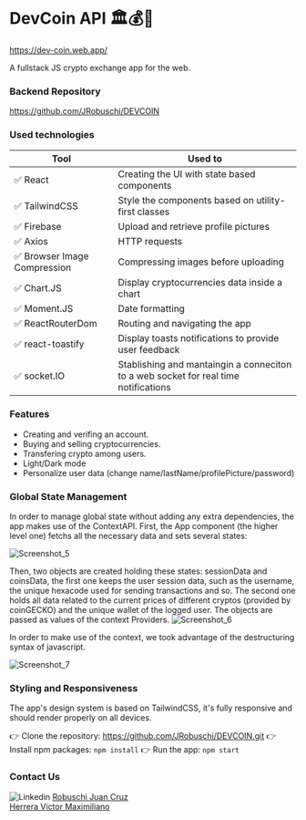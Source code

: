 # DevCoin API 🏛️💰💱

https://dev-coin.web.app/

A fullstack JS crypto exchange app for the web.

### Backend Repository

https://github.com/JRobuschi/DEVCOIN

### Used technologies

| Tool            | Used to                                                                     |
| --------------- | --------------------------------------------------------------------------- |
| ✅ React   | Creating the UI with state based components   |
| ✅ TailwindCSS   | Style the components based on utility-first classes      |
| ✅ Firebase       | Upload and retrieve profile pictures              |
| ✅ Axios     | HTTP requests  |
| ✅ Browser Image Compression   | Compressing images before uploading                                          |
| ✅ Chart.JS      | Display cryptocurrencies data inside a chart                                                          |
| ✅ Moment.JS         | Date formatting                                                      |
| ✅ ReactRouterDom       | Routing and navigating the app |
| ✅ react-toastify          | Display toasts notifications to provide user feedback       |
| ✅ socket.IO | Stablishing and mantaingin a conneciton to a web socket for real time notifications   |

### Features

- Creating and verifing an account.
- Buying and selling cryptocurrencies.
- Transfering crypto among users.
- Light/Dark mode
- Personalize user data (change name/lastName/profilePicture/password)


### Global State Management

In order to manage global state without adding any extra dependencies, the app makes use of the ContextAPI.
First, the App component (the higher level one) fetchs all the necessary data and sets several states:

![Screenshot_5](https://user-images.githubusercontent.com/102425176/216169921-62dec5f8-fbad-4608-a1da-72486357aaf7.png)

Then, two objects are created holding these states: sessionData and coinsData, the first one keeps the user session data, such as the username, the unique hexacode used for sending transactions and so. The second one holds all data related to the current prices of different cryptos (provided by coinGECKO) and the unique wallet of the logged user. The objects are passed as values of the context Providers.
![Screenshot_6](https://user-images.githubusercontent.com/102425176/216168385-d5406d71-f20a-4dcb-bed3-46eb52ccdc52.png)

In order to make use of the context, we took advantage of the destructuring syntax of javascript.


![Screenshot_7](https://user-images.githubusercontent.com/102425176/216168761-9135682b-5c2e-4cdc-b0a2-9e5d4edd5bb2.png)


### Styling and Responsiveness

The app's design system is based on TailwindCSS, it's fully responsive and should render properly on all devices.


👉 Clone the repository:
https://github.com/JRobuschi/DEVCOIN.git
👉 Install npm packages:
`npm install`
👉 Run the app:
`npm start`
### Contact Us
<img src="https://camo.githubusercontent.com/7e1a1a039c75a7c4d2a91d7f97bf0a1c2adcf7cb49b7dbbfc02963a4f9fdaca4/68747470733a2f2f696d672e736869656c64732e696f2f62616467652f6c696e6b6564696e2d2532333030373742352e7376673f7374796c653d666f722d7468652d6261646765266c6f676f3d6c696e6b6564696e266c6f676f436f6c6f723d7768697465" alt="Linkedin" data-canonical-src="https://img.shields.io/badge/linkedin-%230077B5.svg?style=for-the-badge&amp;logo=linkedin&amp;logoColor=white" style="max-width: 100%;">
<a href="https://www.linkedin.com/in/juan-cruz-robuschi/"><u>Robuschi Juan Cruz<u><a><br>
<a href="https://www.linkedin.com/in/victor-maximiliano-herrera/"><u>Herrera Victor Maximiliano<u>
</a><br>
